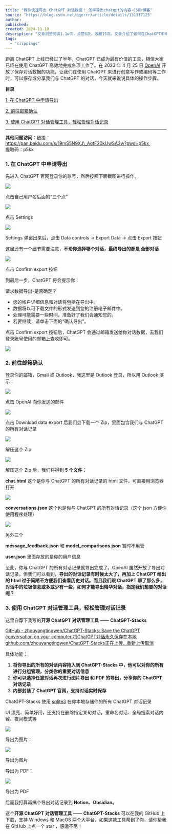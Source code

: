 ```yaml
---
title: "教你快速导出 ChatGPT 对话数据！_怎样导出chatgpt的内容-CSDN博客"
source: "https://blog.csdn.net/qqerrr/article/details/131317123"
author:
published:
created: 2024-11-10
description: "文章浏览阅读1.1w次，点赞6次，收藏15次。文章介绍了如何在ChatGPT中申请导出对话记录，通过邮箱确认并使用开源工具ChatGPT-Stacks进行对话管理，支持对话分组、图片/PDF导出、删除与搜索等功能，可在Windows和MacOS上使用。"
tags:
  - "clippings"
---
```

距离 ChatGPT 上线已经过了半年，ChatGPT 已成为最有价值的工具，相信大家已经在使用 ChatGPT 高效地完成各项工作了。在 2023 年 4 月 25 日 [OpenAI](https://so.csdn.net/so/search?q=OpenAI&spm=1001.2101.3001.7020) 开放了保存对话数据的功能，让我们在使用 ChatGPT 来进行创意写作或编码等工作时，可以保存或分享我们与 ChatGPT 的对话，今天就来说说具体的操作步骤。

**目录**

[1\. 在 ChatGPT 中申请导出](https://blog.csdn.net/qqerrr/article/details/131317123/#t0)

[2\. 前往邮箱确认](https://blog.csdn.net/qqerrr/article/details/131317123/#t1)

[3\. 使用 ChatGPT 对话管理工具，轻松管理对话记录](https://blog.csdn.net/qqerrr/article/details/131317123/#t2)

---

**其他问题访问**：链接：https://pan.baidu.com/s/19mS5N9XJ\_AotF20kUwSA3w?pwd=p5kx   
提取码：p5kx 

### 1\. 在 ChatGPT 中申请导出

先进入 ChatGPT 官网登录你的账号，然后按照下面截图进行操作。

![](https://i-blog.csdnimg.cn/blog_migrate/8b56534929e4a981cd625087244cf1aa.png)

点击自己用户名后面的“三个点”

![](https://i-blog.csdnimg.cn/blog_migrate/61c4cbb4b2a97e9c07eec566afeaa222.png)

点击 Settings

![](https://i-blog.csdnimg.cn/blog_migrate/e7c0137e59927d3002ce0784c44d2e24.png)

Settings 弹窗出来后，点击 Data controls -> Export Data -> 点击 Export 按钮

这里还有一个细节需要注意，**不论你选择哪个对话，最终导出的都是 全部对话**

![](https://i-blog.csdnimg.cn/blog_migrate/1ab3421a5a62c7ab8bbe5caf0a548805.png)

点击 Confirm export 按钮

到最后一步，ChatGPT 将会提示你：

请求数据导出-是否确定？

- 您的帐户详细信息和对话将包括在导出中。
- 数据将以可下载文件的形式发送到您的注册电子邮件中。
- 处理可能需要一些时间。准备好了我们会通知您的。
- 若要继续，请单击下面的“确认导出”。

点击 Confirm export 按钮后，ChatGPT 会通过邮箱发送给你对话数据，去我们登录账号使用的邮箱上查收即可。

![](https://i-blog.csdnimg.cn/blog_migrate/34c71df72550486c487ad4f31368e6a1.png)

### 2\. 前往邮箱确认

登录你的邮箱，Gmail 或 Outlook，我这里是 Outlook 登录，所以用 Outlook 演示：

![](https://i-blog.csdnimg.cn/blog_migrate/640f37e88ad3f0f0203bb4704acc7d41.png)

点击 OpenAI 向你发送的邮件

![](https://i-blog.csdnimg.cn/blog_migrate/7cf9c233085d2fb87d6ee773268f72ad.png)

点击 Download data export 后我们会下载一个 Zip，里面包含我们与 ChatGPT 的所有对话记录

![](https://i-blog.csdnimg.cn/blog_migrate/0a3383d6b478765481b9cc3864d0dc05.png)

解压这个 Zip

![](https://i-blog.csdnimg.cn/blog_migrate/4258f7ad235728107a3ccbc2286024a2.png)

解压这个 Zip 后，我们将得到 **5 个文件：**

**chat.html** 这个是你与 ChatGPT 的所有对话记录的 html 文件，可直接用浏览器打开

![](https://i-blog.csdnimg.cn/blog_migrate/a4572ba33a3398ccf89b3f112af29d2d.png)

**conversations.json** 这个也是你与 ChatGPT 的所有对话记录（这个 json 方便你使用程序处理）

![](https://i-blog.csdnimg.cn/blog_migrate/b94abe970dc49dfa390dfdd856a59350.png)

另外三个

**message\_feedback.json** 和 **model\_comparisons.json** 暂时不用管

**user.json** 里面存放的是你的用户信息

至此，你与 ChatGPT 的所有对话记录就导出完成了。OpenAI 虽然开放了导出对话记录，但我们可以看到，**导出的对话记录有时候太大了，再加上 ChatGPT 给出的 html 过于简陋不方便我们查看历史对话。而且我们跟 ChatGPT 聊了那么多，对话中的垃圾信息或多或少有一些，如何才能导出精华对话，指定我们想要的对话呢？**

### 3\. 使用 ChatGPT 对话管理工具，轻松管理对话记录

这里自荐下我写的**开源 ChatGPT 对话管理工具** —— **ChatGPT-Stacks**

[GitHub - zhouyangtingwen/ChatGPT-Stacks: Save the ChatGPT conversation on your computer 将ChatGPT对话永久保存在本地​github.com/zhouyangtingwen/ChatGPT-Stacks正在上传…重新上传取消](https://link.zhihu.com/?target=https%3A//github.com/zhouyangtingwen/ChatGPT-Stacks "GitHub - zhouyangtingwen/ChatGPT-Stacks: Save the ChatGPT conversation on your computer 将ChatGPT对话永久保存在本地​github.com/zhouyangtingwen/ChatGPT-Stacks正在上传…重新上传取消")

具体功能：

1. **将你导出的所有的对话内容拖入到 ChatGPT-Stacks 中，他可以对你的所有进行分组管理，分类你的重要对话信息**
2. **你可以选择任意对话再次进行图片导出 和 PDF 的导出，分享你的 ChatGPT 对话记录**
3. **内部封装了 ChatGPT 官网，支持对话实时保存**

ChatGPT-Stacks 使用 [sqlite3](https://so.csdn.net/so/search?q=sqlite3&spm=1001.2101.3001.7020) 在你本地存储你的所有 ChatGPT 对话记录

UI 漂亮、简单好用，还支持在删除指定某句对话，重命名对话、全局搜索对话内容、夜间模式等

![](https://i-blog.csdnimg.cn/blog_migrate/c2b7029aa56cc5a46e821797c5d8a255.png)

导出为图片：

![](https://i-blog.csdnimg.cn/blog_migrate/a4a2caaddca5ff09f0ba365149eae555.png)

导出为图片

导出为 PDF：

![](https://i-blog.csdnimg.cn/blog_migrate/228d9f6272b48e257ed066763b4501fd.png)

导出为 PDF

后面我打算再搞个导出对话记录到 **Notion、Obsidian。**

这个**开源 ChatGPT 对话管理工具** —— **ChatGPT-Stacks** 可以在我的 GitHub 上下载，支持 Windows 和 MacOS 两个大平台，如果这款工具帮到了你，请你帮我在 GitHub 上点一个 star ，感激不尽！